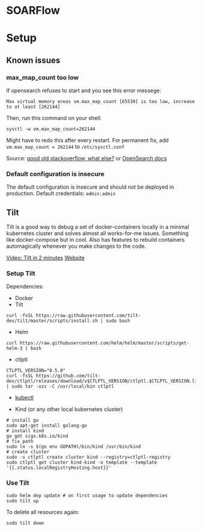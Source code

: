 # SOARFlow

# Setup

## Known issues

### max_map_count too low

If opensearch refuses to start and you see this error messege:

```
Max virtual memory areas vm.max_map_count [65530] is too low, increase to at least [262144]
```

Then, run this command on your shell:

```
sysctl -w vm.max_map_count=262144
```

Might have to redo this after every restart. For permanent fix, add `vm.max_map_count = 262144` to `/etc/sysctl.conf`

Source: [good old stackoverflow, what else?](https://stackoverflow.com/questions/51445846/elasticsearch-max-virtual-memory-areas-vm-max-map-count-65530-is-too-low-inc) or [OpenSearch docs](https://opensearch.org/docs/latest/opensearch/install/important-settings/)


### Default configuration is insecure

The default configuration is insecure and should not be deployed in production. Default credentials: `admin:admin`


## Tilt

Tilt is a good way to debug a set of docker-containers locally in a minimal kubernetes cluster and solves almost all works-for-me issues. Something like docker-compose but in cool. Also has features to rebuild containers automagically whenever you make changes to the code.

[Video: Tilt in 2 minutes](https://youtu.be/FSMc3kQgd5Y)
[Website](https://tilt.dev/)

### Setup Tilt

Dependencies:

- Docker
- Tilt
```
curl -fsSL https://raw.githubusercontent.com/tilt-dev/tilt/master/scripts/install.sh | sudo bash
```
- Helm
```
curl https://raw.githubusercontent.com/helm/helm/master/scripts/get-helm-3 | bash
```
- ctlptl
```
CTLPTL_VERSION="0.5.0"
curl -fsSL https://github.com/tilt-dev/ctlptl/releases/download/v$CTLPTL_VERSION/ctlptl.$CTLPTL_VERSION.linux.x86_64.tar.gz | sudo tar -xzv -C /usr/local/bin ctlptl
```
- [kubectl](https://kubernetes.io/de/docs/tasks/tools/install-kubectl/)

- Kind (or any other local kubernetes cluster)
```
# install go
sudo apt-get install golang-go
# install kind
go get sigs.k8s.io/kind
# fix path
sudo ln -s $(go env GOPATH)/bin/kind /usr/bin/kind
# create cluster
sudo -s ctlptl create cluster kind --registry=ctlptl-registry
sudo ctlptl get cluster kind-kind -o template --template '{{.status.localRegistryHosting.host}}'
```



### Use Tilt

```
sudo helm dep update # on first usage to update dependencies
sudo tilt up
```
To delete all resources again:
```
sudo tilt down
```